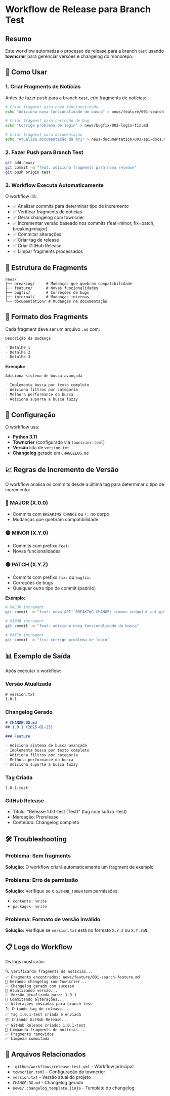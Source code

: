 # Workflow de Release para Branch Test

## Resumo

Este workflow automatiza o processo de release para a branch `test` usando **towncrier** para gerenciar versões e changelog do monorepo.

## 🚀 Como Usar

### 1. Criar Fragments de Notícias

Antes de fazer push para a branch `test`, crie fragments de notícias:

```bash
# Criar fragment para nova funcionalidade
echo "Adiciona nova funcionalidade de busca" > news/feature/001-search-feature.md

# Criar fragment para correção de bug
echo "Corrige problema de login" > news/bugfix/002-login-fix.md

# Criar fragment para documentação
echo "Atualiza documentação da API" > news/documentation/003-api-docs.md
```

### 2. Fazer Push para Branch Test

```bash
git add news/
git commit -m "feat: adiciona fragments para nova release"
git push origin test
```

### 3. Workflow Executa Automaticamente

O workflow irá:
- ✅ Analisar commits para determinar tipo de incremento
- ✅ Verificar fragments de notícias
- ✅ Gerar changelog com towncrier
- ✅ Incrementar versão baseado nos commits (feat=minor, fix=patch, breaking=major)
- ✅ Commitar alterações
- ✅ Criar tag de release
- ✅ Criar GitHub Release
- ✅ Limpar fragments processados

## 📁 Estrutura de Fragments

```
news/
├── breaking/     # Mudanças que quebram compatibilidade
├── feature/      # Novas funcionalidades
├── bugfix/       # Correções de bugs
├── internal/     # Mudanças internas
└── documentation/ # Mudanças na documentação
```

## 📝 Formato dos Fragments

Cada fragment deve ser um arquivo `.md` com:

```markdown
Descrição da mudança

- Detalhe 1
- Detalhe 2
- Detalhe 3
```

**Exemplo:**
```markdown
Adiciona sistema de busca avançada

- Implementa busca por texto completo
- Adiciona filtros por categoria
- Melhora performance da busca
- Adiciona suporte a busca fuzzy
```

## 🔧 Configuração

O workflow usa:
- **Python 3.11**
- **Towncrier** (configurado via `towncrier.toml`)
- **Versão** lida de `version.txt`
- **Changelog** gerado em `CHANGELOG.md`

## 📈 Regras de Incremento de Versão

O workflow analisa os commits desde a última tag para determinar o tipo de incremento:

### 🔴 MAJOR (X.0.0)
- Commits com `BREAKING CHANGE` ou `!:` no corpo
- Mudanças que quebram compatibilidade

### 🟡 MINOR (X.Y.0)
- Commits com prefixo `feat:`
- Novas funcionalidades

### 🟢 PATCH (X.Y.Z)
- Commits com prefixo `fix:` ou `bugfix:`
- Correções de bugs
- Qualquer outro tipo de commit (padrão)

**Exemplo:**
```bash
# MAJOR increment
git commit -m "feat: nova API! BREAKING CHANGE: remove endpoint antigo"

# MINOR increment  
git commit -m "feat: adiciona nova funcionalidade de busca"

# PATCH increment
git commit -m "fix: corrige problema de login"
```

## 📊 Exemplo de Saída

Após executar o workflow:

### Versão Atualizada
```txt
# version.txt
1.0.1
```

### Changelog Gerado
```markdown
# CHANGELOG.md
## 1.0.1 (2025-01-25)

### Feature

- Adiciona sistema de busca avançada
- Implementa busca por texto completo
- Adiciona filtros por categoria
- Melhora performance da busca
- Adiciona suporte a busca fuzzy
```

### Tag Criada
```
1.0.1-test
```

### GitHub Release
- Título: "Release 1.0.1-test (Test)" (tag com sufixo -test)
- Marcação: Prerelease
- Conteúdo: Changelog completo

## 🛠️ Troubleshooting

### Problema: Sem fragments
**Solução:** O workflow criará automaticamente um fragment de exemplo

### Problema: Erro de permissão
**Solução:** Verifique se o `GITHUB_TOKEN` tem permissões:
- `contents: write`
- `packages: write`

### Problema: Formato de versão inválido
**Solução:** Verifique se `version.txt` está no formato `X.Y.Z` ou `X.Y.ZaN`

## 📋 Logs do Workflow

Os logs mostrarão:
```
🔍 Verificando fragments de notícias...
✅ Fragments encontrados: news/feature/001-search-feature.md
📝 Gerando changelog com Towncrier...
✅ Changelog gerado com sucesso
🔄 Atualizando versão...
✅ Versão atualizada para: 1.0.1
💾 Commitando alterações...
✅ Alterações enviadas para branch test
🏷️ Criando tag de release...
✅ Tag 1.0.1-test criada e enviada
📦 Criando GitHub Release...
✅ GitHub Release criado: 1.0.1-test
🧹 Limpando fragments de notícias...
✅ Fragments removidos
✅ Limpeza commitada
```

## 🔗 Arquivos Relacionados

- `.github/workflows/release-test.yml` - Workflow principal
- `towncrier.toml` - Configuração do towncrier
- `version.txt` - Versão atual do projeto
- `CHANGELOG.md` - Changelog gerado
- `news/.changelog_template.jinja` - Template do changelog 